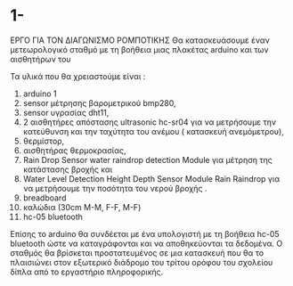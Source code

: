# 1-
ΕΡΓΟ ΓΙΑ ΤΟΝ ΔΙΑΓΩΝΙΣΜΟ ΡΟΜΠΟΤΙΚΗΣ
Θα κατασκευάσουμε έναν μετεωρολογικό σταθμό με τη βοήθεια μιας πλακέτας arduino και των αισθητήρων του

Τα υλικά που θα χρειαστούμε είναι :
1. arduino 1
2. sensor μέτρησης βαρομετρικού bmp280,
3. sensor υγρασίας dht11, 
4. 2 αισθητήρες απόστασης ultrasonic hc-sr04 για να μετρήσουμε την κατεύθυνση και την ταχύτητα του ανέμου ( κατασκευή ανεμόμετρου),
5. θερμίστορ,  
6. αισθητήρας  θερμοκρασίας,
7. Rain Drop Sensor water raindrop detection Module για μέτρηση της κατάστασης βροχής και 
8. Water Level Detection Height Depth Sensor Module Rain Raindrop για να μετρήσουμε την ποσότητα του νερού βροχής . 
9. breadboard 
10. καλώδια (30cm M-M, F-F, M-F)
11. hc-05 bluetooth

Επίσης το arduino θα συνδέεται με ένα υπολογιστή με τη βοήθεια hc-05 bluetooth ώστε να καταγράφονται και να αποθηκεύονται τα δεδομένα.
O σταθμός θα βρίσκεται προστατευμένος σε μια κατασκευή που θα το πλαισιώνει στον εξωτερικό διάδρομο του τρίτου  ορόφου του σχολείου δίπλα από το εργαστήριο πληροφορικής.
